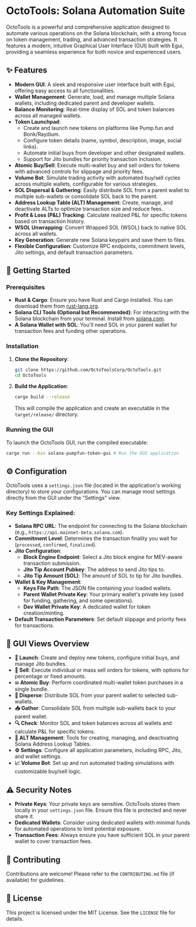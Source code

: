 # OctoTools: Solana Automation Suite

OctoTools is a powerful and comprehensive application designed to automate various operations on the Solana blockchain, with a strong focus on token management, trading, and advanced transaction strategies. It features a modern, intuitive Graphical User Interface (GUI) built with Egui, providing a seamless experience for both novice and experienced users.

## ✨ Features

*   **Modern GUI**: A sleek and responsive user interface built with Egui, offering easy access to all functionalities.
*   **Wallet Management**: Generate, load, and manage multiple Solana wallets, including dedicated parent and developer wallets.
*   **Balance Monitoring**: Real-time display of SOL and token balances across all managed wallets.
*   **Token Launchpad**:
    *   Create and launch new tokens on platforms like Pump.fun and Bonk/Raydium.
    *   Configure token details (name, symbol, description, image, social links).
    *   Automate initial buys from developer and other designated wallets.
    *   Support for Jito bundles for priority transaction inclusion.
*   **Atomic Buy/Sell**: Execute multi-wallet buy and sell orders for tokens with advanced controls for slippage and priority fees.
*   **Volume Bot**: Simulate trading activity with automated buy/sell cycles across multiple wallets, configurable for various strategies.
*   **SOL Dispersal & Gathering**: Easily distribute SOL from a parent wallet to multiple sub-wallets or consolidate SOL back to the parent.
*   **Address Lookup Table (ALT) Management**: Create, manage, and deactivate ALTs to optimize transaction size and reduce fees.
*   **Profit & Loss (P&L) Tracking**: Calculate realized P&L for specific tokens based on transaction history.
*   **WSOL Unwrapping**: Convert Wrapped SOL (WSOL) back to native SOL across all wallets.
*   **Key Generation**: Generate new Solana keypairs and save them to files.
*   **Flexible Configuration**: Customize RPC endpoints, commitment levels, Jito settings, and default transaction parameters.

## 🚀 Getting Started

### Prerequisites

*   **Rust & Cargo**: Ensure you have Rust and Cargo installed. You can download them from [rust-lang.org](https://www.rust-lang.org/tools/install).
*   **Solana CLI Tools (Optional but Recommended)**: For interacting with the Solana blockchain from your terminal. Install from [solana.com](https://docs.solana.com/cli/install-solana-cli).
*   **A Solana Wallet with SOL**: You'll need SOL in your parent wallet for transaction fees and funding other operations.

### Installation

1.  **Clone the Repository**:
    ```bash
    git clone https://github.com/OctoToolsCorp/OctoTools.git
    cd OctoTools
    ```
2.  **Build the Application**:
    ```bash
    cargo build --release
    ```
    This will compile the application and create an executable in the `target/release/` directory.

### Running the GUI

To launch the OctoTools GUI, run the compiled executable:

```bash
cargo run --bin solana-pumpfun-token-gui # Run the GUI application
```

## ⚙️ Configuration

OctoTools uses a `settings.json` file (located in the application's working directory) to store your configurations. You can manage most settings directly from the GUI under the "Settings" view.

### Key Settings Explained:

*   **Solana RPC URL**: The endpoint for connecting to the Solana blockchain (e.g., `https://api.mainnet-beta.solana.com`).
*   **Commitment Level**: Determines the transaction finality you wait for (`processed`, `confirmed`, `finalized`).
*   **Jito Configuration**:
    *   **Block Engine Endpoint**: Select a Jito block engine for MEV-aware transaction submission.
    *   **Jito Tip Account Pubkey**: The address to send Jito tips to.
    *   **Jito Tip Amount (SOL)**: The amount of SOL to tip for Jito bundles.
*   **Wallet & Key Management**:
    *   **Keys File Path**: The JSON file containing your loaded wallets.
    *   **Parent Wallet Private Key**: Your primary wallet's private key (used for funding, gathering, and some operations).
    *   **Dev Wallet Private Key**: A dedicated wallet for token creation/minting.
*   **Default Transaction Parameters**: Set default slippage and priority fees for transactions.

## 🧭 GUI Views Overview

*   **🚀 Launch**: Create and deploy new tokens, configure initial buys, and manage Jito bundles.
*   **💸 Sell**: Execute individual or mass sell orders for tokens, with options for percentage or fixed amounts.
*   **💥 Atomic Buy**: Perform coordinated multi-wallet token purchases in a single bundle.
*   **💨 Disperse**: Distribute SOL from your parent wallet to selected sub-wallets.
*   **📥 Gather**: Consolidate SOL from multiple sub-wallets back to your parent wallet.
*   **🔍 Check**: Monitor SOL and token balances across all wallets and calculate P&L for specific tokens.
*   **🔧 ALT Management**: Tools for creating, managing, and deactivating Solana Address Lookup Tables.
*   **⚙️ Settings**: Configure all application parameters, including RPC, Jito, and wallet settings.
*   **📈 Volume Bot**: Set up and run automated trading simulations with customizable buy/sell logic.

## ⚠️ Security Notes

*   **Private Keys**: Your private keys are sensitive. OctoTools stores them locally in your `settings.json` file. Ensure this file is protected and never share it.
*   **Dedicated Wallets**: Consider using dedicated wallets with minimal funds for automated operations to limit potential exposure.
*   **Transaction Fees**: Always ensure you have sufficient SOL in your parent wallet to cover transaction fees.

## 🤝 Contributing

Contributions are welcome! Please refer to the `CONTRIBUTING.md` file (if available) for guidelines.

## 📄 License

This project is licensed under the MIT License. See the `LICENSE` file for details.
